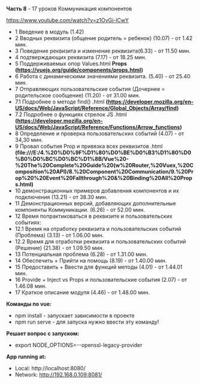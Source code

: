 **Часть 8** - 17 уроков Коммуникация компонентов

https://www.youtube.com/watch?v=z1OvGi-lCwY

- 1 Введение в модуль (1.42)
- 2 Вводных реквизита (общение родитель = ребенок) (10.07) - от 1.42 мин.
- 3 Поведение реквизита и изменение реквизита(6.33) - от 11.50 мин.
- 4 подтверждающих реквизита (7.17) - от 18.25 мин.
- 5 Поддерживаемых опор Values.html **Props** **(https://vuejs.org/guide/components/props.html)**
- 6 Работа с динамическими значениями реквизита. (5.40) - от 25.40 мин.
- 7 Отправляющих пользовательские события (Дочернее = родительское сообщение) (11.20) - от 31.00 мин.
- 7.1 Подробнее о методе find() .html **(https://developer.mozilla.org/en-US/docs/Web/JavaScript/Reference/Global_Objects/Array/find)**
- 7.2 Подробнее о функциях стрелок JS .html **(https://developer.mozilla.org/en-US/docs/Web/JavaScript/Reference/Functions/Arrow_functions)**
- 8 Определение и проверка пользовательских событий (4.07) - от 34,30 мин.
- 9 Провал события Prop и привязка всех реквизитов .html **(file:///E:/4.%20%D0%9F%D1%80%D0%BE%D0%B3%D1%80%D0%B0%D0%BC%D0%BC%D1%8B/Vue%20-%20The%20Complete%20Guide%20(w%20Router,%20Vuex,%20Composition%20API)/8.%20Component%20Communication/9.%20Prop%20%20Event%20Fallthrough%20&%20Binding%20All%20Props.html)**
- 10 демонстрационных примеров добавления компонентов и их подключения (13.21) - от 38.30 мин.
- 11 Демонстрационных версий, добавляющих дополнительные компоненты Коммуникации. (6.26) - от 52.00 мин.
- 12 Время попрактиковаться в реквизите и пользовательских событиях:
- 12.1 Время на отработку реквизита и пользовательских событий (Проблема) (3.13) - от 1.06.00 мин.
- 12.2 Время для отработки реквизита и пользовательских событий (Решение) (21.38) - от 1.09.50 мин.
- 13 Потенциальная проблема (6.28) - от 1.31.00 мин.
- 14 Обеспечить + Прийти на помощь (8.19) - от 1.40.00 мин.
- 15 Предоставить + Ввести для функций методы (4.01) - от 1.44.01 мин.
- 16 Provide + Inject vs Props и пользовательские события (2.07) - от 1.46.08 мин.
- 17 Краткое описание модуля (4.46) - от 1.48.00 мин.

**Команды по vue:**
- npm install	- запускает зависимости в проекте
- npm run serve	- для запуска нужно ввести эту команду!

**Решает вопрос с запуском:**
- export NODE_OPTIONS=--openssl-legacy-provider

**App running at:**
- Local:   http://localhost:8080/
- Network: http://192.168.0.109:8081/


